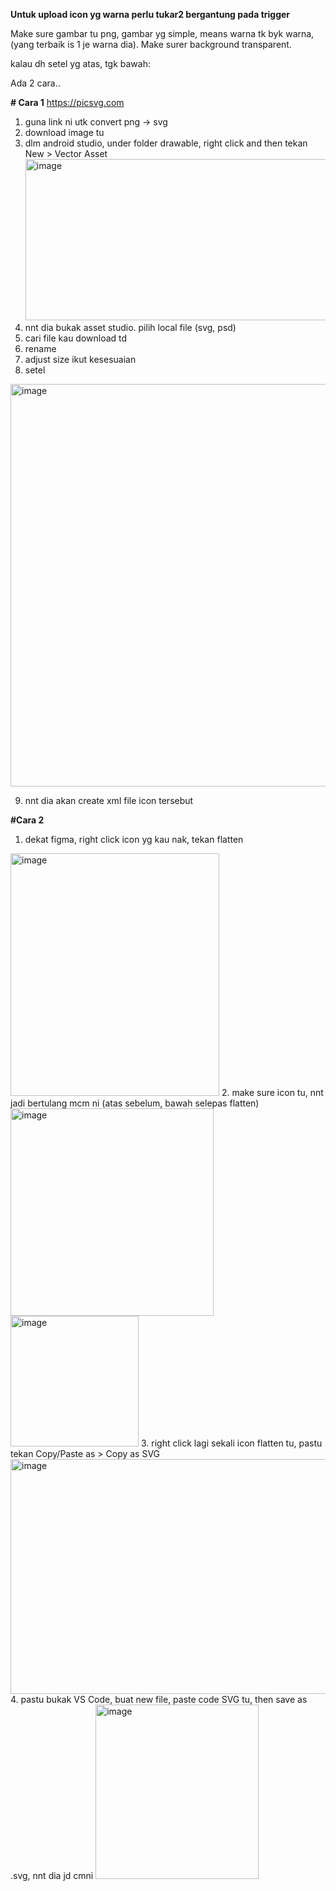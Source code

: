 **Untuk upload icon yg warna perlu tukar2 bergantung pada trigger**

Make sure gambar tu png, gambar yg simple, means warna tk byk warna, (yang terbaik is 1 je warna dia).
Make surer background transparent.

kalau dh setel yg atas, tgk bawah:

Ada 2 cara..

**# Cara 1**
https://picsvg.com
1. guna link ni utk convert png -> svg
2. download image tu
3. dlm android studio, under folder drawable, right click and then tekan New > Vector Asset
   <img width="888" height="258" alt="image" src="https://github.com/user-attachments/assets/aeba7ea2-f81a-492a-a294-a88451babbe2" />
4. nnt dia bukak asset studio. pilih local file (svg, psd)
5. cari file kau download td
6. rename
7. adjust size ikut kesesuaian
8. setel
<img width="801" height="644" alt="image" src="https://github.com/user-attachments/assets/38f9edc8-95cd-43ff-a0fd-b9411e66f57f" />

9. nnt dia akan create xml file icon tersebut


**#Cara 2**
1. dekat figma, right click icon yg kau nak, tekan flatten
<img width="334" height="388" alt="image" src="https://github.com/user-attachments/assets/0cf7afdc-8f0c-40e4-a39c-fdf2ecbd8594" />
2. make sure icon tu, nnt jadi bertulang mcm ni
(atas sebelum, bawah selepas flatten)
<img width="325" height="332" alt="image" src="https://github.com/user-attachments/assets/085795c3-b51d-4332-8ff4-bcf6170fae3b" />
<img width="205" height="209" alt="image" src="https://github.com/user-attachments/assets/cdb92838-78f8-4a61-b715-b5e7243a2bf4" />
3. right click lagi sekali icon flatten tu, pastu tekan Copy/Paste as > Copy as SVG
<img width="623" height="376" alt="image" src="https://github.com/user-attachments/assets/91b22808-8447-4234-b8dc-2b378e08ca97" />
4. pastu bukak VS Code, buat new file, paste code SVG tu, then save as .svg, nnt dia jd cmni
<img width="261" height="279" alt="image" src="https://github.com/user-attachments/assets/14b98ff3-42ea-4eaa-93f6-0c7f7f7222d2" />





